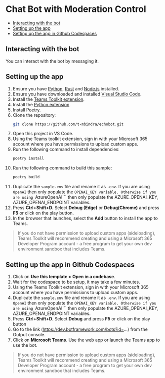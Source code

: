 # Chat Bot with Moderation Control

<!-- @import "[TOC]" {cmd="toc" depthFrom=1 depthTo=6 orderedList=false} -->

<!-- code_chunk_output -->

- [Interacting with the bot](#interacting-with-the-bot)
- [Setting up the app](#setting-up-the-app)
- [Setting up the app in Github Codespaces](#setting-up-the-app-in-github-codespaces)

<!-- /code_chunk_output -->

## Interacting with the bot

You can interact with the bot by messaging it.

## Setting up the app  
1. Ensure you have [Python](https://www.python.org/downloads/), [Rust](https://www.rust-lang.org/tools/install) and [Node.js](https://nodejs.org/en/download/package-manager) installed.
2. Ensure you have downloaded and installed [Visual Studio Code](https://code.visualstudio.com/docs/setup/setup-overview).
3. Install the [Teams Toolkit extension](https://marketplace.visualstudio.com/items?itemName=TeamsDevApp.ms-teams-vscode-extension).
4. Install the [Python extension](https://marketplace.visualstudio.com/items?itemName=ms-python.python).
5. Install [Poetry](https://python-poetry.org/docs/#installation).
6.  Clone the repository:
    ```bash
    git clone https://github.com/t-mbindra/echobot.git
    ```
7. Open this project in VS Code.
8. Using the Teams toolkit extension, sign in with your Microsoft 365 account where you have permissions to upload custom apps.
10. Run the following command to install dependencies:
    ```bash
    poetry install
    ```
11. Run the following command to build this sample:
      ```bash
      poetry build
      ```
12. Duplicate the ```sample.env``` file and rename it as ```.env```. If you are using ```OpenAI``` then only populate the ```OPENAI_KEY variable. Otherwise if you are using ```AzureOpenAI``` then only populate the AZURE_OPENAI_KEY, AZURE_OPENAI_ENDPOINT variables.
13. Press **Ctrl+Shift+D**. Select **Debug (Edge)** or **Debug(Chrome)** and press **F5** or click on the play button.
14. In the browser that launches, select the **Add** button to install the app to Teams.

> If you do not have permission to upload custom apps (sideloading), Teams Toolkit will recommend creating and using a Microsoft 365 Developer Program account - a free program to get your own dev environment sandbox that includes Teams.

## Setting up the app in Github Codespaces

1. Click on **Use this template > Open in a codebase**.
2. Wait for the codespace to be setup, it may take a few minutes.
3. Using the Teams Toolkit extension, sign in with your Microsoft 365 account where you have permissions to upload custom apps.
4.  Duplicate the ```sample.env``` file and rename it as ```.env```. If you are using ```OpenAI``` then only populate the ```OPENAI_KEY variable. Otherwise if you are using ```AzureOpenAI``` then only populate the AZURE_OPENAI_KEY, AZURE_OPENAI_ENDPOINT variables.
5. Press **Ctrl+Shift+D**. Select **Debug** and press **F5** or click on the play button
6. Go to the link (https://dev.botframework.com/bots?id=...) from the Output console.
7. Click on **Microsoft Teams**. Use the web app or launch the Teams app to use the bot.

> If you do not have permission to upload custom apps (sideloading), Teams Toolkit will recommend creating and using a Microsoft 365 Developer Program account - a free program to get your own dev environment sandbox that includes Teams.
